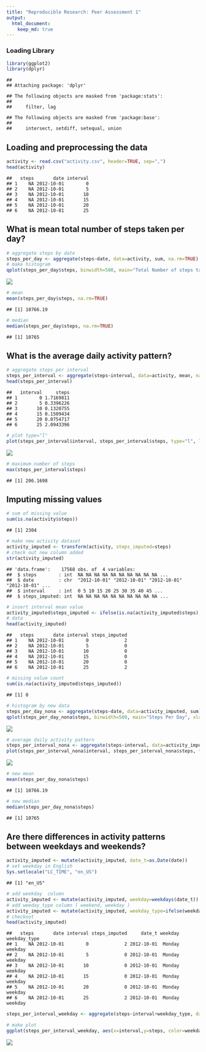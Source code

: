 ```yaml
---
title: "Reproducible Research: Peer Assessment 1"
output: 
  html_document:
    keep_md: true
---
```



### Loading Library

```r
library(ggplot2)
library(dplyr)
```

```
## 
## Attaching package: 'dplyr'
```

```
## The following objects are masked from 'package:stats':
## 
##     filter, lag
```

```
## The following objects are masked from 'package:base':
## 
##     intersect, setdiff, setequal, union
```

## Loading and preprocessing the data

```r
activity <- read.csv("activity.csv", header=TRUE, sep=",")
head(activity)
```

```
##   steps       date interval
## 1    NA 2012-10-01        0
## 2    NA 2012-10-01        5
## 3    NA 2012-10-01       10
## 4    NA 2012-10-01       15
## 5    NA 2012-10-01       20
## 6    NA 2012-10-01       25
```


## What is mean total number of steps taken per day?

```r
# aggregate steps by date
steps_per_day <- aggregate(steps~date, data=activity, sum, na.rm=TRUE)
# make histogram
qplot(steps_per_day$steps, binwidth=500, main="Total Number of steps taken per day", xlab="Steps", ylab="Frequency")
```

![](PA1_template_files/figure-html/unnamed-chunk-3-1.png)<!-- -->

```r
# mean
mean(steps_per_day$steps, na.rm=TRUE)
```

```
## [1] 10766.19
```

```r
# median
median(steps_per_day$steps, na.rm=TRUE)
```

```
## [1] 10765
```

## What is the average daily activity pattern?

```r
# aggregate steps per interval
steps_per_interval <- aggregate(steps~interval, data=activity, mean, na.rm=TRUE)
head(steps_per_interval)
```

```
##   interval     steps
## 1        0 1.7169811
## 2        5 0.3396226
## 3       10 0.1320755
## 4       15 0.1509434
## 5       20 0.0754717
## 6       25 2.0943396
```

```r
# plot type="l"
plot(steps_per_interval$interval, steps_per_interval$steps, type="l", lwd=2, xlab="interval", ylab="mean of steps", main="steps per interval")
```

![](PA1_template_files/figure-html/unnamed-chunk-4-1.png)<!-- -->

```r
# maximum number of steps
max(steps_per_interval$steps)
```

```
## [1] 206.1698
```

## Imputing missing values

```r
# sum of missing value
sum(is.na(activity$steps))
```

```
## [1] 2304
```

```r
# make new activity dataset
activity_imputed <- transform(activity, steps_imputed=steps)
# check out new column added
str(activity_imputed)
```

```
## 'data.frame':	17568 obs. of  4 variables:
##  $ steps        : int  NA NA NA NA NA NA NA NA NA NA ...
##  $ date         : chr  "2012-10-01" "2012-10-01" "2012-10-01" "2012-10-01" ...
##  $ interval     : int  0 5 10 15 20 25 30 35 40 45 ...
##  $ steps_imputed: int  NA NA NA NA NA NA NA NA NA NA ...
```

```r
# insert interval mean value
activity_imputed$steps_imputed <- ifelse(is.na(activity_imputed$steps), round(steps_per_interval$steps[match(activity_imputed$interval, steps_per_interval$interval)],0), activity_imputed$steps)
# data
head(activity_imputed)
```

```
##   steps       date interval steps_imputed
## 1    NA 2012-10-01        0             2
## 2    NA 2012-10-01        5             0
## 3    NA 2012-10-01       10             0
## 4    NA 2012-10-01       15             0
## 5    NA 2012-10-01       20             0
## 6    NA 2012-10-01       25             2
```

```r
# missing value count
sum(is.na(activity_imputed$steps_imputed))
```

```
## [1] 0
```

```r
# histogram by new data
steps_per_day_nona <- aggregate(steps~date, data=activity_imputed, sum)
qplot(steps_per_day_nona$steps, binwidth=500, main="Steps Per Day", xlab="Steps", ylab="Count")
```

![](PA1_template_files/figure-html/unnamed-chunk-5-1.png)<!-- -->

```r
# average daily activity pattern
steps_per_interval_nona <- aggregate(steps~interval, data=activity_imputed, mean)
plot(steps_per_interval_nona$interval, steps_per_interval_nona$steps, type="l", lwd=2, xlab="interval", ylab="mean of steps", main="steps per interval")
```

![](PA1_template_files/figure-html/unnamed-chunk-5-2.png)<!-- -->

```r
# new mean
mean(steps_per_day_nona$steps)
```

```
## [1] 10766.19
```

```r
# new median
median(steps_per_day_nona$steps)
```

```
## [1] 10765
```

## Are there differences in activity patterns between weekdays and weekends?

```r
activity_imputed <- mutate(activity_imputed, date_t=as.Date(date))
# set weekday in English
Sys.setlocale("LC_TIME", "en_US")
```

```
## [1] "en_US"
```

```r
# add weekday  column
activity_imputed <- mutate(activity_imputed, weekday=weekdays(date_t))
# add weeday_type column ( weekend, weekday )
activity_imputed <- mutate(activity_imputed, weekday_type=ifelse(weekday=='Saturday' | weekday=='Sunday', 'weekend', 'weekday'))
# checkout
head(activity_imputed)
```

```
##   steps       date interval steps_imputed     date_t weekday weekday_type
## 1    NA 2012-10-01        0             2 2012-10-01  Monday      weekday
## 2    NA 2012-10-01        5             0 2012-10-01  Monday      weekday
## 3    NA 2012-10-01       10             0 2012-10-01  Monday      weekday
## 4    NA 2012-10-01       15             0 2012-10-01  Monday      weekday
## 5    NA 2012-10-01       20             0 2012-10-01  Monday      weekday
## 6    NA 2012-10-01       25             2 2012-10-01  Monday      weekday
```

```r
steps_per_interval_weekday <- aggregate(steps~interval+weekday_type, data=activity_imputed, mean)

# make plot
ggplot(steps_per_interval_weekday, aes(x=interval,y=steps, color=weekday_type)) + geom_line() + labs(title="steps per interval(weekday)",x="interval", y="means of steps") + facet_wrap(~weekday_type, ncol=1, nrow=2)
```

![](PA1_template_files/figure-html/unnamed-chunk-6-1.png)<!-- -->

